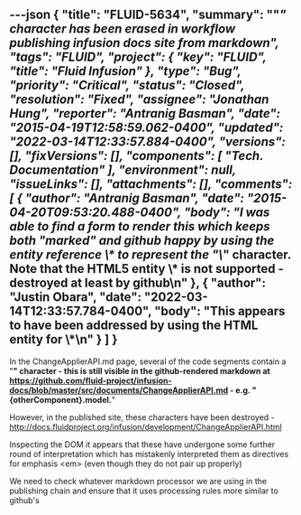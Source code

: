---json
{
  "title": "FLUID-5634",
  "summary": "\"*\" character has been erased in workflow publishing infusion docs site from markdown",
  "tags": "FLUID",
  "project": {
    "key": "FLUID",
    "title": "Fluid Infusion"
  },
  "type": "Bug",
  "priority": "Critical",
  "status": "Closed",
  "resolution": "Fixed",
  "assignee": "Jonathan Hung",
  "reporter": "Antranig Basman",
  "date": "2015-04-19T12:58:59.062-0400",
  "updated": "2022-03-14T12:33:57.884-0400",
  "versions": [],
  "fixVersions": [],
  "components": [
    "Tech. Documentation"
  ],
  "environment": null,
  "issueLinks": [],
  "attachments": [],
  "comments": [
    {
      "author": "Antranig Basman",
      "date": "2015-04-20T09:53:20.488-0400",
      "body": "I was able to find a form to render this which keeps both \"marked\" and github happy by using the entity reference \\&#42; to represent the \"\\*\" character. Note that the HTML5 entity \\&ast; is not supported - destroyed at least by github\n"
    },
    {
      "author": "Justin Obara",
      "date": "2022-03-14T12:33:57.784-0400",
      "body": "This appears to have been addressed by using the HTML entity for \\*\n"
    }
  ]
}
---
In the ChangeApplierAPI.md page, several of the code segments contain a "**" character - this is still visible in the github-rendered markdown at&#x20;****<https://github.com/fluid-project/infusion-docs/blob/master/src/documents/ChangeApplierAPI.md>****&#x20;- e.g. "{otherComponent}.model.**"

However, in the published site, these characters have been destroyed - <http://docs.fluidproject.org/infusion/development/ChangeApplierAPI.html>

Inspecting the DOM it appears that these have undergone some further round of interpretation which has mistakenly interpreted them as directives for emphasis \<em> (even though they do not pair up properly)

We need to check whatever markdown processor we are using in the publishing chain and ensure that it uses processing rules more similar to github's

        